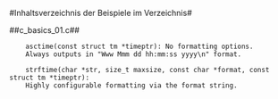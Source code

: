 #Inhaltsverzeichnis der Beispiele im Verzeichnis#

##c_basics_01.c##

        asctime(const struct tm *timeptr): No formatting options.
        Always outputs in "Www Mmm dd hh:mm:ss yyyy\n" format.

        strftime(char *str, size_t maxsize, const char *format, const struct tm *timeptr):
        Highly configurable formatting via the format string.
